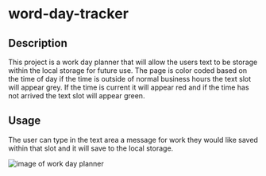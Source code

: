 # word-day-tracker

## Description
This project is a work day planner that will allow the users text to be storage within the local storage for future use.  The page is color coded based on the time of day if the time is outside of normal business hours the text slot will appear grey. If the time is current it will appear red and if the time has not arrived the text slot will appear green. 



## Usage
The user can type in the text area a message for work they would like saved within that slot and it will save to the local storage.

![image of work day planner](./Assets/img/Screenshot%202024-01-06%20at%206.07.37 PM.png)

